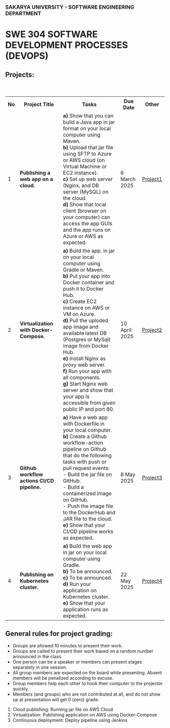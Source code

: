 ### SAKARYA UNIVERSITY - SOFTWARE ENGINEERING DEPARTMENT
# SWE 304 SOFTWARE DEVELOPMENT PROCESSES (DEVOPS)


## Projects:

<table>
  <header>
    <th>No</th>
    <th>Project Title</th>
    <th>Tasks</th>
    <th>Due Date</th>
    <th>Other</th>
  </header>
  <body>
    <tr>
      <td>1</td>
      <td><b>Publishing a web app on a cloud.</b></td>
      <td> 
        <b>a)</b> Show that you can build a Java app in jar format on your local computer using Maven. <br> 
        <b>b)</b> Upload that jar file using SFTP to Azure or AWS cloud (on Virtual Machine or EC2 instance). <br> 
        <b>c)</b> Set up web server (Nginx, and DB server (MySQL) on the cloud. <br> 
        <b>d)</b> Show that local client (browser on your computer) can access the app GUIs and the app runs on Azure or AWS as expected. 
      </td>
      <td>6 March 2025</td>
      <td><a href="pro1.pdf">Project1</a></td>
    </tr>
    <tr>
      <td>2</td>
      <td><b>Virtualization with Docker-Compose.</b></td>
      <td>
        <b>a)</b> Build the app. in jar on your local computer using Gradle or Maven.<br> 
        <b>b)</b> Put your app into Docker container and push it to Docker Hub.<br> 
        <b>c)</b> Create EC2 instance on AWS or VM on Azure.<br>
        <b>d)</b> Pull the uploded app image and available latest DB (Postgres or MySql) image from Docker Hub.<br>
        <b>e)</b> Install Nginx as proxy web server.<br>
        <b>f)</b> Run your app with all components. <br>
        <b>g)</b> Start Nginx web server and show that your app is accessible from given public IP and port 80.
      </td>
      <td>10 April 2025<br></td>
      <td><a href="pro2.pdf">Project2</a></td>
    </tr>
    <tr>
      <td>3</td>
      <td><b>Github workflow actions CI/CD pipeline.</b></td>
      <td>
        <b>a)</b> Have a web app with Dockerfile in your local computer.<br>
        <b>b)</b> Create a Github workflow-action pipeline on Github that do the following tasks with push or <e>pull request</e> events: <br>
          - Build the jar file on GitHub. <br>
          - Build a containerized image on GitHub. <br>
          - Push the image file to the DockerHub and JAR file to the cloud.<br>
        <b>e)</b> Show that your CI/CD pipeline works as expected.<br>
      </td>
      <td>8 May 2025<br></td>
      <td><a href="pro3.pdf">Project3</a></td>
    </tr>
     <tr>
      <td>4</td>
      <td><b>Publishing on Kubernetes cluster.</b></td>
      <td>
        <b>a)</b> Build the web app in jar on your local computer using Gradle.<br>
        <b>b)</b> To be announced. <br>      
        <b>c)</b> To be announced. <br>
        <b>d)</b> Run your application on Kubernetes cluster.<br>
        <b>e)</b> Show that your application runs as expected.<br>
      </td>
      <td>22 May 2025<br></td>
      <td><a href="pro4.pdf">Project4</a></td>
    </tr>
  </body>
</table>


## General rules for project grading:
* Groups are allowed 10 minutes to present their work.
* Groups are called to present their work based on a random number announced in the class. 
* One person can be a speaker or members can present stages separately in one session.
* All group members are expected on the board while presenting. Absent members will be penalized according to excuse.
* Group members help each other to hook their computer to the projector quickly.
* Members (and groups) who are not contributed at all, and do not show up at presentation will get 0 (zero) grade.


1. Cloud publishing: Running jar file on AWS Cloud
2. Virtualization: Publishing application on AWS using Docker-Compose
3. Continuous deployment: Deploy pipeline using Jenkins
